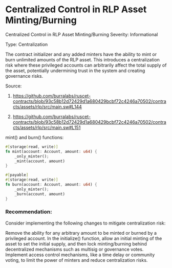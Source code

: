 # Centralized Control in RLP Asset Minting/Burning

Centralized Control in RLP Asset Minting/Burning
Severity: Informational

Type: Centralization

The contract initializer and any added minters have the ability to mint or burn unlimited amounts of the RLP asset. This introduces a centralization risk where these privileged accounts can arbitrarily affect the total supply of the asset, potentially undermining trust in the system and creating governance risks.

Source:
1) https://github.com/burralabs/ruscet-contracts/blob/93c58b12d72429d1a680429bcbf72c4246a70502/contracts/assets/rlp/src/main.sw#L144

2) https://github.com/burralabs/ruscet-contracts/blob/93c58b12d72429d1a680429bcbf72c4246a70502/contracts/assets/rlp/src/main.sw#L151

mint() and burn() functions:

```rust
#[storage(read, write)]
fn mint(account: Account, amount: u64) {
    _only_minter();
    _mint(account, amount)
}

#[payable]
#[storage(read, write)]
fn burn(account: Account, amount: u64) {
    _only_minter();
    _burn(account, amount)
}
```

### Recommendation:
Consider implementing the following changes to mitigate centralization risk:

Remove the ability for any arbitrary amount to be minted or burned by a privileged account.
In the initialize() function, allow an initial minting of the asset to set the initial supply, and then lock minting/burning behind decentralized mechanisms such as multisig or governance votes.
Implement access control mechanisms, like a time delay or community voting, to limit the power of minters and reduce centralization risks.
